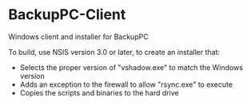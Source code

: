 # BackupPC-Client
Windows client and installer for BackupPC

To build, use NSIS version 3.0 or later, to create an installer that:
- Selects the proper version of "vshadow.exe" to match the Windows version
- Adds an exception to the firewall to allow "rsync.exe" to execute
- Copies the scripts and binaries to the hard drive
